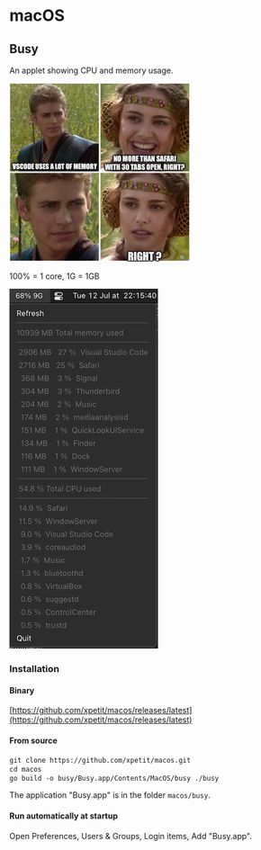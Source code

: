 # macOS

## Busy

An applet showing CPU and memory usage.

![img.jpg](img.jpg)

100% = 1 core, 1G = 1GB

![busy/img.jpg](busy/img.png)

### Installation

#### Binary

[https://github.com/xpetit/macos/releases/latest](https://github.com/xpetit/macos/releases/latest)

#### From source

```
git clone https://github.com/xpetit/macos.git
cd macos
go build -o busy/Busy.app/Contents/MacOS/busy ./busy
```

The application "Busy.app" is in the folder `macos/busy`.

#### Run automatically at startup

Open Preferences, Users & Groups, Login items, Add "Busy.app".
